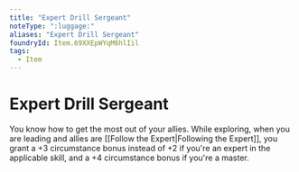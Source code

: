 ```yaml
---
title: "Expert Drill Sergeant"
noteType: ":luggage:"
aliases: "Expert Drill Sergeant"
foundryId: Item.69XXEpWYqM6hlIil
tags:
  - Item
---
```


# Expert Drill Sergeant

You know how to get the most out of your allies. While exploring, when you are leading and allies are [[Follow the Expert|Following the Expert]], you grant a +3 circumstance bonus instead of +2 if you're an expert in the applicable skill, and a +4 circumstance bonus if you're a master.
